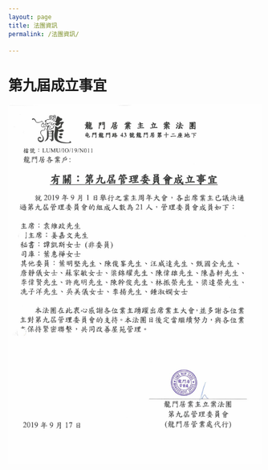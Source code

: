 ```yaml
---
layout: page
title: 法團資訊
permalink: /法團資訊/

---
```


# 第九屆成立事宜
![通告](/assets/images/info/SKM_C45819091814540.jpg)
